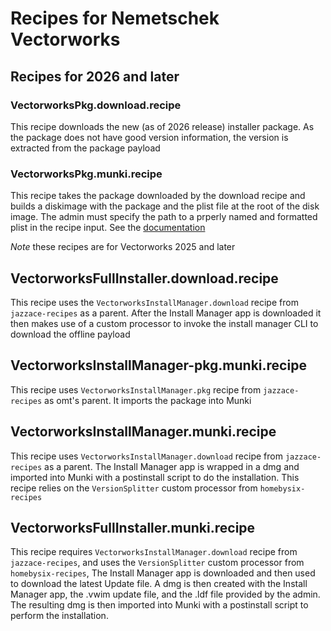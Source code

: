 # Recipes for Nemetschek Vectorworks

## Recipes for 2026 and later

### VectorworksPkg.download.recipe

This recipe downloads the new (as of 2026 release) installer package.  As the package does not have good version information, the version is extracted from the package payload

### VectorworksPkg.munki.recipe

This recipe takes the package downloaded by the download recipe and builds a diskimage with the package and the plist file at the root of the disk image.  The admin must specify the path to a prperly named and formatted plist in the recipe input.  See the [documentation](https://forum.vectorworks.net/index.php?/articles.html/articles/how-to/installation/command-line-installation-of-vectorworks-2026-r945/)

*Note* these recipes are for Vectorworks 2025 and later


## VectorworksFullInstaller.download.recipe

This recipe uses the `VectorworksInstallManager.download` recipe from `jazzace-recipes` as a parent.  After the Install Manager app is downloaded it then makes use of a custom processor to invoke the install manager CLI to download the offline payload


## VectorworksInstallManager-pkg.munki.recipe

This recipe uses `VectorworksInstallManager.pkg` recipe from `jazzace-recipes` as omt's parent.  It imports the package into Munki


## VectorworksInstallManager.munki.recipe

This recipe uses `VectorworksInstallManager.download` recipe from `jazzace-recipes` as a parent. The Install Manager app is wrapped in a dmg and imported into Munki with a postinstall script to do the installation.  This recipe relies on the `VersionSplitter` custom processor from `homebysix-recipes` 

## VectorworksFullInstaller.munki.recipe

This recipe requires `VectorworksInstallManager.download` recipe from `jazzace-recipes`, and uses the `VersionSplitter` custom processor from `homebysix-recipes`,  The Install Manager app is downloaded and then used to download the latest Update file.  A dmg is then created with the Install Manager app, the .vwim update file, and the .ldf file provided by the admin.  The resulting dmg is then imported into Munki with a postinstall script to perform the installation.  